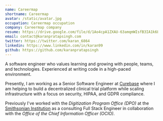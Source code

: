 ```yaml
---
name: Careermap
shortname: Careermap
avatar: /static/avatar.jpg
occupation: Careermap occupation
company: Careermap company
resume: https://drive.google.com/file/d/1Ao4cpA1ZXAU-63amqmWIsfB3IA1k6Ldz/view?usp=sharing
email: contact@karanpratapsingh.com
twitter: https://twitter.com/karan_6864
linkedin: https://www.linkedin.com/in/karan99
github: https://github.com/karanpratapsingh
---
```


A software engineer who values learning and growing with people, teams, and technologies. Experienced at writing code in a high-paced environment.

Presently, I am working as a Senior Software Engineer at [Curebase](https://www.curebase.com) where I am helping to build a decentralized clinical trial platform while scaling infrastructure with a focus on security, HIPAA, and GDPR compliance.

Previously I've worked with the _Digitization Program Office (DPO)_ at the [Smithsonian Institution](https://www.si.edu) as a consulting Full Stack Engineer in collaboration with the _Office of the Chief Information Officer (OCIO)_.
